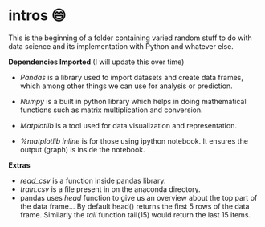 # intros :smile:
This is the beginning of a folder containing varied random stuff to do with data science and its implementation with Python and whatever else.

**Dependencies Imported** (I will update this over time)

* *Pandas* is a library used to import datasets and create data frames, which among other things we can use for analysis or prediction. 

* *Numpy* is a built in python library which helps in doing mathematical functions such as matrix multiplication and conversion.

* *Matplotlib* is a tool used for data visualization and representation.

* *%matplotlib inline* is for those using ipython notebook. It ensures the output (graph) is inside the notebook.


**Extras**

* *read_csv* is a function inside pandas library. 
* *train.csv* is a file present in on the anaconda directory. 
* pandas uses *head* function to give us an overview about the top part of the data frame... By default head() returns the first 5 rows of the data frame.
Similarly the *tail* function tail(15) would return the last 15 items.